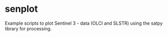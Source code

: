# senplot
Example scripts to plot Sentinel 3 - data (OLCI and SLSTR) using the satpy library for processing.
